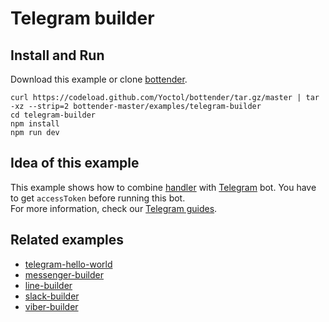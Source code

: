 # Telegram builder

## Install and Run

Download this example or clone [bottender](https://github.com/Yoctol/bottender).

```
curl https://codeload.github.com/Yoctol/bottender/tar.gz/master | tar -xz --strip=2 bottender-master/examples/telegram-builder
cd telegram-builder
npm install
npm run dev
```

## Idea of this example

This example shows how to combine
[handler](https://bottender.js.org/docs/APIReference-Handler) with
[Telegram](https://telegram.org/) bot. You have to get `accessToken` before running this bot.\
For more information, check our [Telegram guides](https://bottender.js.org/docs/Platforms-Telegram).

## Related examples

* [telegram-hello-world](../telegram-hello-world)
* [messenger-builder](../messenger-builder)
* [line-builder](../line-builder)
* [slack-builder](../slack-builder)
* [viber-builder](../viber-builder)

